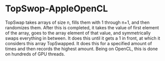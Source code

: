 # TopSwop-AppleOpenCL

TopSwap takes arrays of size n, fills them with 1 through n+1, and then randomizes them. After this is completed, it takes the value of first element of the array, goes to the array element of that value, and symmetrically swaps everything in between. It does this until it gets a 1 in front, at which it considers this array TopSwapped. It does this for a specified amount of times and then records the highest amount. Being on OpenCL, this is done on hundreds of GPU threads.
